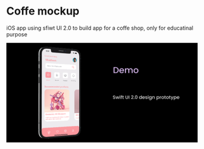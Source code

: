 # Coffe mockup


iOS app using sfiwt UI 2.0 to build app for a coffe shop, only for educatinal purpose

![](https://raw.githubusercontent.com/njacob1001/ios-coffee-mockup/main/screensshots/previewed.png)


